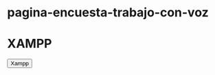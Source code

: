 # pagina-encuesta-trabajo-con-voz


# XAMPP
<a href="https://www.apachefriends.org/es/index.html"><button>Xampp</button></a>
